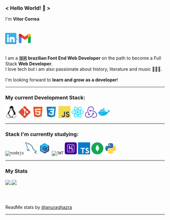 
### < Hello World! 👋 > </br>

I'm **Vitor Correa** <br></br>

<p align="left">
  
<a target="_blank" href="https://www.linkedin.com/in/vitorcorrea18/">
  <img align="middle" alt="LinkedIN" width="35px" src="./images/linkedin.svg" />
</a>

<a target="_blank" href="mailto:vitorcorrea18@gmail.com">
  <img align="middle" alt="E-mail" width="45px" src="./images/gmail.svg" /><br>
</a>
<br>

<!-- <img align="right" alt="my octocat" width="450px" src="./images/octocat-25.png" /> -->
</p>

I am a **🇧🇷 brazilian Font End Web Developer** on the path to become a Full Stack **Web Developer**. <br>
I love tech but i am also passionate about history, literature and music 🎸🤘🏽.
</br><br>
I'm looking forward to **learn and grow as a developer**!
<br>

---

### My current Development Stack:  

<code><img height="38" src="./images/linux.svg" alt="linux"/></code>
<code><img height="38" src="./images/git.svg" alt="git"/></code>
<code><img height="38" src="./images/html.svg" alt="html"/></code>
<code><img height="38" src="./images/css.svg" alt="css"/></code>
<code><img height="38" src="./images/js.svg" alt="Java Script"></code>
<code><img height="38" src="./images/react.svg" alt="react"></code>
<code><img height="38" src="./images/redux.svg" alt="redux"></code>
<code><img height="38" src="./images/docker.svg" alt="docker"></code>

---

### Stack I'm currently studying:

<code><img height="38" src="./images/node.svg" alt="nodejs"/></code>
<code><img height="38" src="./images/mysql.svg" alt="mysql"/></code>
<code><img height="38" src="./images/sequelize.svg" alt="sequelize"/></code>
<code><img height="38" src="./images/jwt.svg" alt="JWT"/></code>
<code><img height="38" src="./images/heroku.svg" alt="heroku"></code>
<code><img height="38" src="./images/typescript.svg" alt="typescript"></code>
<code><img height="38" src="./images/mongodb.svg" alt="mongodb"></code>
<code><img height="38" src="./images/python.svg" alt="python"></code>

---

### My Stats

<a target="_blank" href="https://github.com/VitorCorrea18">
  <img align="center" width="450" src="https://github-readme-stats.vercel.app/api?username=VitorCorrea18&hide=stars,issues&theme=gruvbox&show_icons=true&count_private=true&include_all_commits=true&hide_border=true" />
</a>

<a target="_blank" href="https://github.com/VitorCorrea18">
  <img align="center" heigth="160" width="350" src="https://github-readme-stats.vercel.app/api/top-langs/?username=VitorCorrea18&layout=compact&theme=gruvbox&hide=shell&show_icons=true&hide_border=true" />
</a>

<br></br>

<p align="left">
  ReadMe stats by 
  <a target="_blank" href="https://github.com/anuraghazra/github-readme-stats"> @anuraghazra</a>
</p>

---
